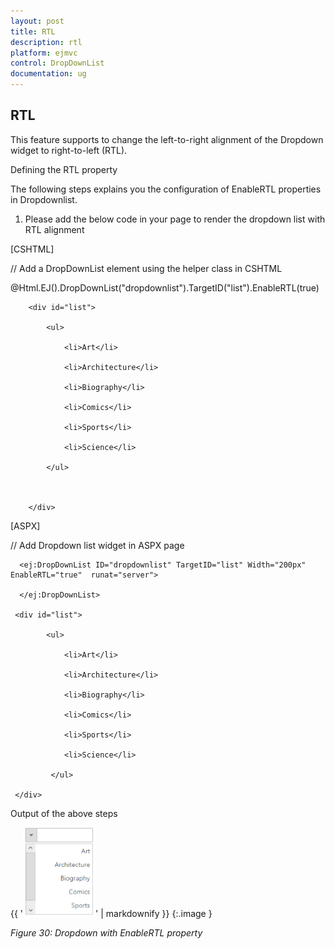 ```yaml
---
layout: post
title: RTL
description: rtl
platform: ejmvc
control: DropDownList
documentation: ug
---
```


## RTL

This feature supports to change the left-to-right alignment of the Dropdown widget to right-to-left (RTL). 

Defining the RTL property

The following steps explains you the configuration of EnableRTL properties in Dropdownlist.

1. Please add the below code in your page to render the dropdown list with RTL alignment



[CSHTML]

// Add a DropDownList element using the helper class in CSHTML



@Html.EJ().DropDownList("dropdownlist").TargetID("list").EnableRTL(true) 

        <div id="list">

            <ul>

                <li>Art</li>

                <li>Architecture</li>

                <li>Biography</li>

                <li>Comics</li>

                <li>Sports</li>

                <li>Science</li>

            </ul>



        </div>



[ASPX]

// Add Dropdown list widget in ASPX page



<div class="control">

      <ej:DropDownList ID="dropdownlist" TargetID="list" Width="200px" EnableRTL="true"  runat="server">

      </ej:DropDownList>

     <div id="list">

            <ul>

                <li>Art</li>

                <li>Architecture</li>

                <li>Biography</li>

                <li>Comics</li>

                <li>Sports</li>

                <li>Science</li>

             </ul>

     </div>

</div>    



Output of the above steps


{{ '![](RTL_images/RTL_img1.png)' | markdownify }}
{:.image }


_Figure 30: Dropdown with EnableRTL property_  

